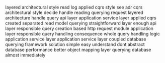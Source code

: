 layered architectural style read log applied cqrs style see adr cqrs architectural style decide handle reading querying request layered architecture handle query api layer application service layer applied cqrs created separated read model querying straightforward layer enough api layer responsible query creation based http request module application layer responsible query handling consequence whole query handling logic application service layer application service layer coupled database querying framework solution simple easy understand dont abstract database performance better object mapping layer querying database almost immediately